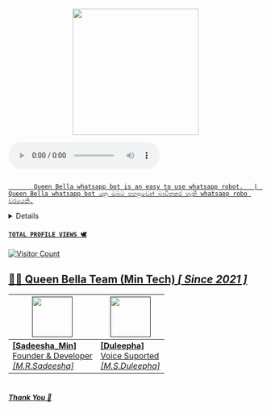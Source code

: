  <p align="center">
  <a href="#"><img src="http://readme-typing-svg.herokuapp.com?color=red&center=true&vCenter=true&multiline=false&lines=Queen+Bella+WHATSAPP+BOT" alt="">
</p>
    <p align="center">
      <img src="https://i.ibb.co/NFBPWcY/bg.jpg" width="250" height="250">
 </p>
  
<p> <audio src="https://github.com/sadiyamin/Queen-Bella/blob/main/Alive.mp3" controls autoplay loop></audio></P>

<a href="#"><img src="http://readme-typing-svg.herokuapp.com?color=d1fa02&center=true&vCenter=true&multiline=false&lines=Coming+Soon" alt="">
</p>  
           
           Queen Bella whatsapp bot is an easy to use whatsapp robot.   |  Queen Bella whatsapp bot යනු ඔබට පහසුවෙන් බාවිතකර හැකි whatsapp robo වරයෙකි.
   
 <details>

<summary>Clik Me</summary>

## Pakada Balanne 😅

<a href="#"><img src="http://readme-typing-svg.herokuapp.com?color=d1fa02&center=true&vCenter=true&multiline=false&lines=Coming+Soon" alt="">
</p>
 
</details>

  #### ```TOTAL PROFILE VIEWS 🕊️```
![Visitor Count](https://profile-counter.glitch.me/Sadeesha/count.svg)
        
## 👸🏻 Queen Bella Team (Min Tech) *[ Since 2021 ]*


| <a href=""><img src="https://i.ibb.co/yqKYsrV/sadeesha.jpg" width=80 height=80></a> | <a href=""><img src="https://i.ibb.co/5LyfKBd/IMG-20231226-WA0014-01.jpg" width=80 height=80></a> |
|---|---|
| **[Sadeesha_Min]**</br>Founder & Developer</br>*[M.R.Sadeesha]* | **[Duleepha]**</br>Voice Suported<br>*[M.S.Duleepha]* |


# <h5>Thank You 🐣</h5>
